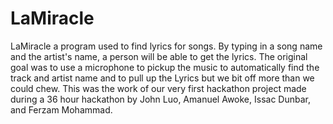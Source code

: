 # LaMiracle

LaMiracle a program used to find lyrics for songs. By typing in a song name and the artist's name, a person will be able to get the lyrics. The original goal was to use a microphone to pickup the music to automatically find the track and artist name and to pull up the Lyrics but we bit off more than we could chew. This was the work of our very first hackathon project made during a 36 hour hackathon by John Luo, Amanuel Awoke, Issac Dunbar, and Ferzam Mohammad.
